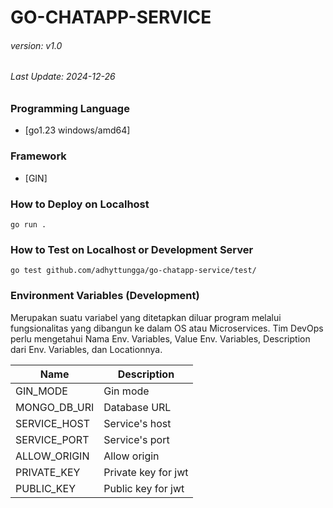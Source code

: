 # GO-CHATAPP-SERVICE

###### version: v1.0

###### Last Update: 2024-12-26

### Programming Language

- [go1.23 windows/amd64]

### Framework

- [GIN]

### How to Deploy on Localhost

```
go run .
```

### How to Test on Localhost or Development Server

```
go test github.com/adhyttungga/go-chatapp-service/test/
```

### Environment Variables (Development)

Merupakan suatu variabel yang ditetapkan diluar program melalui fungsionalitas yang dibangun ke dalam OS atau Microservices. Tim DevOps perlu mengetahui Nama Env. Variables, Value Env. Variables, Description dari Env. Variables, dan Locationnya.

| Name         | Description         |
| ------------ | ------------------- |
| GIN_MODE     | Gin mode            |
| MONGO_DB_URI | Database URL        |
| SERVICE_HOST | Service's host      |
| SERVICE_PORT | Service's port      |
| ALLOW_ORIGIN | Allow origin        |
| PRIVATE_KEY  | Private key for jwt |
| PUBLIC_KEY   | Public key for jwt  |
